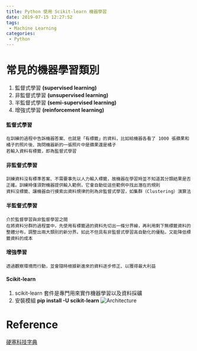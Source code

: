 ```yaml
---
title: Python 使用 Scikit-learn 機器學習
date: 2019-07-15 12:27:52
tags:
 - Machine Learning
categories:
 - Python
---
```


# 常見的機器學習類別
1. 監督式學習 **(supervised learning)**
2. 非監督式學習 **(unsupervised learning)**
3. 半監督式學習 **(semi-supervised learning)**
4. 增強式學習 **(reinforcement learning)**

#### 監督式學習
    在訓練的過程中告訴機器答案、也就是「有標籤」的資料，比如給機器各看了 1000 張蘋果和橘子的照片後、詢問機器新的一張照片中是蘋果還是橘子
    若輸入資料有標籤，即為監督式學習

#### 非監督式學習
    訓練資料沒有標準答案、不需要事先以人力輸入標籤，故機器在學習時並不知道其分類結果是否正確。訓練時僅須對機器提供輸入範例，它會自動從這些範例中找出潛在的規則
    資料沒標籤、讓機器自行摸索出資料規律的則為非監督式學習，如集群（Clustering）演算法

#### 半監督式學習
    介於監督學習與非監督學習之間
    在將資料分群的過程當中，先使用有標籤過的資料先切出一條分界線，再利用剩下無標籤資料的整體分布，調整出兩大類別的新分界。如此不但具有非監督式學習高自動化的優點，又能降低標籤資料的成本

#### 增強學習
    透過觀察環境而行動，並會隨時根據新進來的資料逐步修正、以獲得最大利益

#### Scikit-learn
1. scikit-learn 套件是專門用來實作機器學習以及資料採礦
2. 安裝模組 **pip install -U scikit-learn**
![Architecture](1.png)

# Reference
[硬塞科技字典](https://www.inside.com.tw/article/9945-machine-learning)